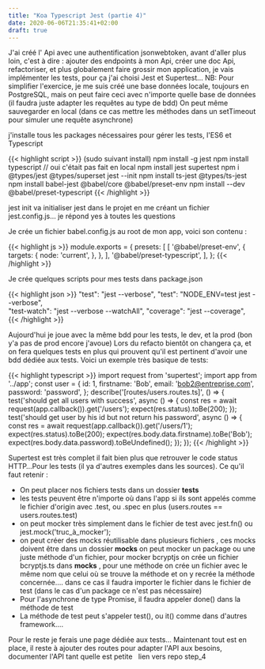 ```yaml
---
title: "Koa Typescript Jest (partie 4)"
date: 2020-06-06T21:35:41+02:00
draft: true
---
```


J'ai créé l' Api avec une authentification jsonwebtoken, avant d'aller plus loin, c'est à dire : ajouter des endpoints à mon Api, créer une doc Api, refactoriser, et plus globalement faire grossir mon application, je vais implémenter les tests, pour ça j'ai choisi Jest et Supertest…
NB: Pour simplifier l'exercice, je me suis créé une base données locale, toujours en PostgreSQL, mais on peut faire ceci avec n'importe quelle base de données (il faudra juste adapter les requêtes au type de bdd)
On peut même sauvegarder en local (dans ce cas mettre les méthodes dans un setTimeout pour simuler une requête asynchrone)

j'installe tous les packages nécessaires pour gérer les tests, l'ES6 et Typescript

{{< highlight script >}}
(sudo suivant install) npm install -g jest
npm install typescript // oui c'était pas fait en local
npm install jest supertest 
npm i @types/jest @types/superset
jest --init
npm install ts-jest @types/ts-jest
npm install babel-jest @babel/core @babel/preset-env
npm install --dev @babel/preset-typescript
{{< /highlight >}}

jest init va initialiser jest dans le projet en me créant un fichier jest.config.js… je répond yes à toutes les questions

Je crée un fichier babel.config.js au root de mon app, voici son contenu :

{{< highlight js >}}
module.exports = {
presets: [
   [
    '@babel/preset-env',
    {
    targets: {
      node: 'current',
    },
   },
  ],
  '@babel/preset-typescript',
 ],
};
{{< /highlight >}}

Je crée quelques scripts pour mes tests dans package.json

{{< highlight json >}}
"test": "jest --verbose",
"test": "NODE_ENV=test jest --verbose",  
"test-watch": "jest --verbose --watchAll",
"coverage": "jest --coverage",
{{< /highlight >}}

Aujourd'hui je joue avec la même bdd pour les tests, le dev, et la prod (bon y'a pas de prod encore j'avoue)
Lors du refacto bientôt on changera ça, et on fera quelques tests en plus qui prouvent qu'il est pertinent d'avoir une bdd dédiée aux tests.
Voici un exemple très basique de tests:

{{< highlight typescript >}}
import request from 'supertest';
import app from '../app';
const user = {
 id: 1,
 firstname: 'Bob',
 email: 'bob2@entreprise.com',
 password: 'password',
};
describe('[routes/users.routes.ts]', () => {
 test('should get all users with success', async () => {
   const res = await request(app.callback()).get('/users');
   expect(res.status).toBe(200);
});
test('should get user by his id but not return his password', async () => {
 const res = await request(app.callback()).get('/users/1');
 expect(res.status).toBe(200);
 expect(res.body.data.firstname).toBe('Bob');
 expect(res.body.data.password).toBeUndefined();
  });
});
{{< /highlight >}}

Supertest est très complet il fait bien plus que retrouver le code status HTTP…Pour les tests (il ya d'autres exemples dans les sources). Ce qu'il faut retenir :

- On peut placer nos fichiers tests dans un dossier __tests__
- les tests peuvent être n'importe où dans l'app si ils sont appelés comme le fichier d'origin avec .test, ou .spec en plus (users.routes == users.routes.test)
- on peut mocker très simplement dans le fichier de test avec jest.fn() ou jest.mock('truc_à_mocker');
- on peut créer des mocks réutilisable dans plusieurs fichiers , ces mocks doivent être dans un dossier __mocks__ on peut mocker un package ou une juste méthode d'un fichier, pour mocker bcryptjs on crée un fichier bcryptjs.ts dans __mocks__ , pour une méthode on crée un fichier avec le même nom que celui où se trouve la méthode et on y recrée la méthode concernée…. dans ce cas il faudra importer le fichier dans le fichier de test (dans le cas d'un package ce n'est pas nécessaire) 
- Pour l'asynchrone de type Promise, il faudra appeler done() dans la méthode de test
- La méthode de test peut s'appeler test(), ou it() comme dans d'autres framework….

Pour le reste je ferais une page dédiée aux tests…
Maintenant tout est en place, il reste à ajouter des routes pour adapter l'API aux besoins, documenter l'API tant quelle est petite
 
lien vers repo step_4






